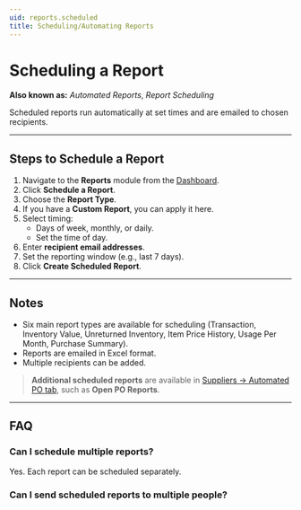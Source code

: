 ```yaml
---
uid: reports.scheduled
title: Scheduling/Automating Reports
---
```


# Scheduling a Report

**Also known as:** *Automated Reports*, *Report Scheduling*

Scheduled reports run automatically at set times and are emailed to chosen recipients.

---

## Steps to Schedule a Report

1. Navigate to the **Reports** module from the [Dashboard](xref:dashboard).  
2. Click **Schedule a Report**.  
3. Choose the **Report Type**.  
4. If you have a **Custom Report**, you can apply it here.  
5. Select timing:  
   - Days of week, monthly, or daily.  
   - Set the time of day.  
6. Enter **recipient email addresses**.  
7. Set the reporting window (e.g., last 7 days).  
8. Click **Create Scheduled Report**.  

---

## Notes

- Six main report types are available for scheduling (Transaction, Inventory Value, Unreturned Inventory, Item Price History, Usage Per Month, Purchase Summary).  
- Reports are emailed in Excel format.  
- Multiple recipients can be added.  

> **Additional scheduled reports** are available in [Suppliers → Automated PO tab](xref:suppliers.auto-purchase-orders), such as **Open PO Reports**.  

---

## FAQ

### Can I schedule multiple reports?
Yes. Each report can be scheduled separately.

### Can I send scheduled reports to multiple people?
